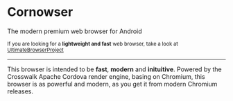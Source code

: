 # Cornowser
The modern premium web browser for Android

<sub>If you are looking for a **lightweight and fast** web browser, take a look at [UltimateBrowserProject](http://github.com/Thunderbottom/UltimateBrowserProject)</sub>

<hr />

This browser is intended to be **fast**, **modern** and **inituitive**.
Powered by the Crosswalk Apache Cordova render engine, basing on Chromium, this browser is as powerful and modern, as you get it from modern Chromium releases.

